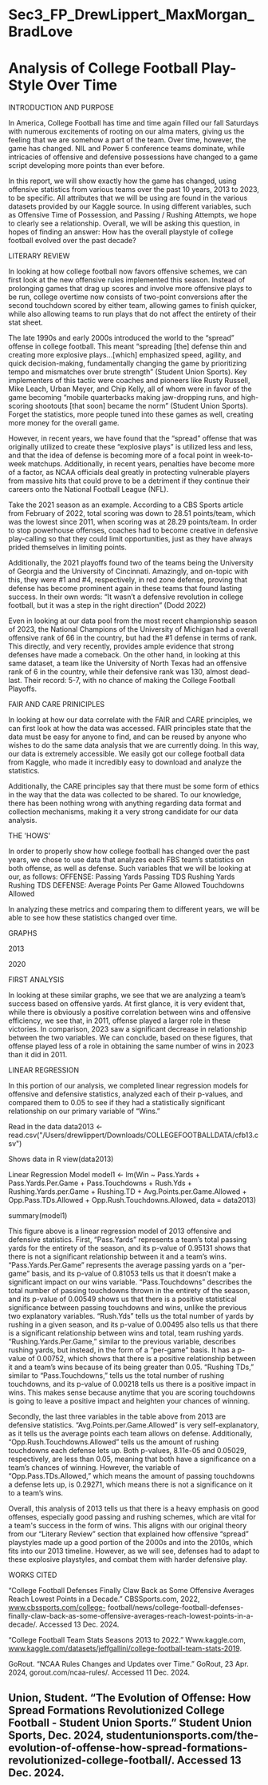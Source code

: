 # Sec3_FP_DrewLippert_MaxMorgan_BradLove

# Analysis of College Football Play-Style Over Time

INTRODUCTION AND PURPOSE

In America, College Football has time and time again filled our fall Saturdays with numerous excitements of rooting on our alma maters, giving us the feeling that we are somehow a part of the team.  Over time, however, the game has changed.  NIL and Power 5 conference teams dominate, while intricacies of offensive and defensive possessions have changed to a game script developing more points than ever before.  

In this report, we will show exactly how the game has changed, using offensive statistics from various teams over the past 10 years, 2013 to 2023, to be specific.  All attributes that we will be using are found in the various datasets provided by our Kaggle source.  In using different variables, such as Offensive Time of Possession, and Passing / Rushing Attempts, we hope to clearly see a relationship.  Overall, we will be asking this question, in hopes of finding an answer: How has the overall playstyle of college football evolved over the past decade?

LITERARY REVIEW

In looking at how college football now favors offensive schemes, we can first look at the new offensive rules implemented this season.  Instead of prolonging games that drag up scores and involve more offensive plays to be run, college overtime now consists of two-point conversions after the second touchdown scored by either team, allowing games to finish quicker, while also allowing teams to run plays that do not affect the entirety of their stat sheet.  

The late 1990s and early 2000s introduced the world to the “spread” offense in college football.  This meant “spreading [the] defense thin and creating more explosive plays…[which] emphasized speed, agility, and quick decision-making, fundamentally changing the game by prioritizing tempo and mismatches over brute strength” (Student Union Sports).  Key implementers of this tactic were coaches and pioneers like Rusty Russell, Mike Leach, Urban Meyer, and Chip Kelly, all of whom were in favor of the game becoming “mobile quarterbacks making jaw-dropping runs, and high-scoring shootouts [that soon] became the norm” (Student Union Sports).  Forget the statistics, more people tuned into these games as well, creating more money for the overall game.

However, in recent years, we have found that the “spread” offense that was originally utilized to create these “explosive plays” is utilized less and less, and that the idea of defense is becoming more of a focal point in week-to-week matchups.  Additionally, in recent years, penalties have become more of a factor, as NCAA officials deal greatly in protecting vulnerable players from massive hits that could prove to be a detriment if they continue their careers onto the National Football League (NFL).  

Take the 2021 season as an example.  According to a CBS Sports article from February of 2022, total scoring was down to 28.51 points/team, which was the lowest since 2011, when scoring was at 28.29 points/team.  In order to stop powerhouse offenses, coaches had to become creative in defensive play-calling so that they could limit opportunities, just as they have always prided themselves in limiting points.  

Additionally, the 2021 playoffs found two of the teams being the University of Georgia and the University of Cincinnati.  Amazingly, and on-topic with this, they were #1 and #4, respectively, in red zone defense, proving that defense has become prominent again in these teams that found lasting success.  In their own words: “It wasn’t a defensive revolution in college football, but it was a step in the right direction” (Dodd 2022)

Even in looking at our data pool from the most recent championship season of 2023, the National Champions of the University of Michigan had a overall offensive rank of 66 in the country, but had the #1 defense in terms of rank.  This directly, and very recently, provides ample evidence that strong defenses have made a comeback.  On the other hand, in looking at this same dataset, a team like the University of North Texas had an offensive rank of 6 in the country, while their defensive rank was 130, almost dead-last.  Their record:  5-7, with no chance of making the College Football Playoffs.  

FAIR AND CARE PRINICIPLES

In looking at how our data correlate with the FAIR and CARE principles, we can first look at how the data was accessed.  FAIR principles state that the data must be easy for anyone to find, and can be reused by anyone who wishes to do the same data analysis that we are currently doing.  In this way, our data is extremely accessible.  We easily got our college football data from Kaggle, who made it incredibly easy to download and analyze the statistics.  

Additionally, the CARE principles say that there must be some form of ethics in the way that the data was collected to be shared.  To our knowledge, there has been nothing wrong with anything regarding data format and collection mechanisms, making it a very strong candidate for our data analysis.

THE 'HOWS'

In order to properly show how college football has changed over the past years, we chose to use data that analyzes each FBS team’s statistics on both offense, as well as defense.  Such variables that we will be looking at our, as follows: 
OFFENSE:
Passing Yards
Passing TDS
Rushing Yards
Rushing TDS
DEFENSE:
Average Points Per Game Allowed
Touchdowns Allowed

In analyzing these metrics and comparing them to different years, we will be able to see how these statistics changed over time. 

GRAPHS

2013 

2020

FIRST ANALYSIS 

In looking at these similar graphs, we see that we are analyzing a team’s success based on offensive yards.  At first glance, it is very evident that, while there is obviously a positive correlation between wins and offensive efficiency, we see that, in 2011, offense played a larger role in these victories.  In comparison, 2023 saw a significant decrease in relationship between the two variables.  We can conclude, based on these figures, that offense played less of a role in obtaining the same number of wins in 2023 than it did in 2011.  

LINEAR REGRESSION

In this portion of our analysis, we completed linear regression models for offensive and defensive statistics, analyzed each of their p-values, and compared them to 0.05 to see if they had a statistically significant relationship on our primary variable of “Wins.”  

Read in the data
data2013 <- read.csv("/Users/drewlippert/Downloads/COLLEGEFOOTBALLDATA/cfb13.csv")

Shows data in R
view(data2013)

Linear Regression Model 
model1 <- lm(Win ~ Pass.Yards + Pass.Yards.Per.Game + Pass.Touchdowns + Rush.Yds + Rushing.Yards.per.Game + Rushing.TD + Avg.Points.per.Game.Allowed + Opp.Pass.TDs.Allowed + Opp.Rush.Touchdowns.Allowed, data = data2013)

summary(model1)

This figure above is a linear regression model of 2013 offensive and defensive statistics.  First, “Pass.Yards” represents a team’s total passing yards for the entirety of the season, and its p-value of 0.95131 shows that there is not a significant relationship between it and a team’s wins.  “Pass.Yards.Per.Game” represents the average passing yards on a “per-game” basis, and its p-value of 0.81053 tells us that it doesn’t make a significant impact on our wins variable.  “Pass.Touchdowns” describes the total number of passing touchdowns thrown in the entirety of the season, and its p-value of 0.00549 shows us that there is a positive statistical significance between passing touchdowns and wins, unlike the previous two explanatory variables.  “Rush.Yds” tells us the total number of yards by rushing in a given season, and its p-value of 0.00495 also tells us that there is a significant relationship between wins and total, team rushing yards.   “Rushing.Yards.Per.Game,” similar to the previous variable, describes rushing yards, but instead, in the form of a “per-game” basis.  It has a p-value of 0.00752, which shows that there is a positive relationship between it and a team’s wins because of its being greater than 0.05.  “Rushing TDs,” similar to “Pass.Touchdowns,” tells us the total number of rushing touchdowns, and its p-value of 0.00218 tells us there is a positive impact in wins.  This makes sense because anytime that you are scoring touchdowns is going to leave a positive impact and heighten your chances of winning.
	
Secondly, the last three variables in the table above from 2013 are defensive statistics.  “Avg.Points.per.Game.Allowed” is very self-explanatory, as it tells us the average points each team allows on defense.  Additionally, “Opp.Rush.Touchdowns.Allowed” tells us the amount of rushing touchdowns each defense lets up.  Both p-values, 8.11e-05 and 0.05029, respectively, are less than 0.05, meaning that both have a significance on a team’s chances of winning.  However, the variable of “Opp.Pass.TDs.Allowed,” which means the amount of passing touchdowns a defense lets up, is 0.29271, which means there is not a significance on it to a team’s wins.  

Overall, this analysis of 2013 tells us that there is a heavy emphasis on good offenses, especially good passing and rushing schemes, which are vital for a team's success in the form of wins.  This aligns with our original theory from our “Literary Review” section that explained how offensive “spread” playstyles made up a good portion of the 2000s and into the 2010s, which fits into our 2013 timeline.  However, as we will see, defenses had to adapt to these explosive playstyles, and combat them with harder defensive play.

WORKS CITED

“College Football Defenses Finally Claw Back as Some Offensive Averages Reach Lowest Points in a Decade.” CBSSports.com, 2022, www.cbssports.com/college-  football/news/college-football-defenses-finally-claw-back-as-some-offensive-averages-reach-lowest-points-in-a-decade/. Accessed 13 Dec. 2024.

“College Football Team Stats Seasons 2013 to 2022.” Www.kaggle.com, www.kaggle.com/datasets/jeffgallini/college-football-team-stats-2019.

GoRout. “NCAA Rules Changes and Updates over Time.” GoRout, 23 Apr. 2024, gorout.com/ncaa-rules/. Accessed 11 Dec. 2024.

## Union, Student. “The Evolution of Offense: How Spread Formations Revolutionized College Football - Student Union Sports.” Student Union Sports, Dec. 2024, studentunionsports.com/the-evolution-of-offense-how-spread-formations-revolutionized-college-football/. Accessed 13 Dec. 2024.
